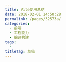 ```yaml
---
title: Vite使用总结
date: 2018-02-01 14:50:28
permalink: /pages/32573a/
categories: 
  - 前端
  - 工程能力
  - 编译构建
tags: 
  - 
titleTag: 草稿
---
```

